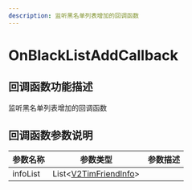 ```yaml
---
description: 监听黑名单列表增加的回调函数
---
```


# OnBlackListAddCallback

## 回调函数功能描述

监听黑名单列表增加的回调函数

## 回调函数参数说明

| 参数名称     | 参数类型                                      | 参数描述 |
| -------- | ----------------------------------------- | ---- |
| infoList | List<[V2TimFriendInfo](broken-reference)> |      |
